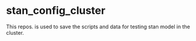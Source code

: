 # stan_config_cluster
This repos. is used to save the scripts and data for testing stan model in the cluster.
